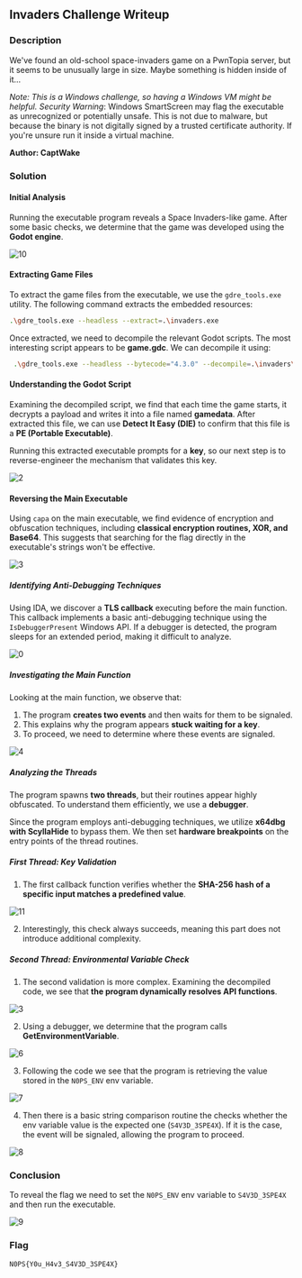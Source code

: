 ## Invaders Challenge Writeup

### Description

We've found an old-school space-invaders game on a PwnTopia server, but it seems to be unusually large in size. Maybe something is hidden inside of it...

_Note: This is a Windows challenge, so having a Windows VM might be helpful._
_Security Warning_: Windows SmartScreen may flag the executable as unrecognized or potentially unsafe. This is not due to malware, but because the binary is not digitally signed by a trusted certificate authority. If you're unsure run it inside a virtual machine.

**Author: CaptWake**

### Solution

#### Initial Analysis

Running the executable program reveals a Space Invaders-like game. After some basic checks, we determine that the game was developed using the **Godot engine**.

![10](assets/10.png)

#### Extracting Game Files

To extract the game files from the executable, we use the `gdre_tools.exe` utility. The following command extracts the embedded resources:

```sh
.\gdre_tools.exe --headless --extract=.\invaders.exe
```

Once extracted, we need to decompile the relevant Godot scripts. The most interesting script appears to be **game.gdc**. We can decompile it using:

```sh
 .\gdre_tools.exe --headless --bytecode="4.3.0" --decompile=.\invaders\game\game.gdc
```

#### Understanding the Godot Script

Examining the decompiled script, we find that each time the game starts, it decrypts a payload and writes it into a file named **gamedata**. After extracted this file, we can use **Detect It Easy (DIE)** to confirm that this file is a **PE (Portable Executable)**.

Running this extracted executable prompts for a **key**, so our next step is to reverse-engineer the mechanism that validates this key.

![2](assets/2.png)

#### Reversing the Main Executable

Using `capa` on the main executable, we find evidence of encryption and obfuscation techniques, including **classical encryption routines, XOR, and Base64**. This suggests that searching for the flag directly in the executable's strings won't be effective.

![3](assets/3.png)

##### Identifying Anti-Debugging Techniques

Using IDA, we discover a **TLS callback** executing before the main function. This callback implements a basic anti-debugging technique using the `IsDebuggerPresent` Windows API. If a debugger is detected, the program sleeps for an extended period, making it difficult to analyze.

![0](assets/0.png)


##### Investigating the Main Function

Looking at the main function, we observe that:

1. The program **creates two events** and then waits for them to be signaled.
2. This explains why the program appears **stuck waiting for a key**.
3. To proceed, we need to determine where these events are signaled.

![4](assets/4.png)

##### Analyzing the Threads

The program spawns **two threads**, but their routines appear highly obfuscated. To understand them efficiently, we use a **debugger**.

Since the program employs anti-debugging techniques, we utilize **x64dbg with ScyllaHide** to bypass them. We then set **hardware breakpoints** on the entry points of the thread routines.

##### First Thread: Key Validation

1. The first callback function verifies whether the **SHA-256 hash of a specific input matches a predefined value**.

![11](assets/11.png)

2. Interestingly, this check always succeeds, meaning this part does not introduce additional complexity.

##### Second Thread: Environmental Variable Check

1. The second validation is more complex. Examining the decompiled code, we see that **the program dynamically resolves API functions**.

![3](assets/5.png)

2. Using a debugger, we determine that the program calls **GetEnvironmentVariable**.

![6](assets/6.png)

3. Following the code we see that the program is retrieving the value stored in the `N0PS_ENV` env variable.

![7](assets/7.png)

4. Then there is a basic string comparison routine the checks whether the env variable value is the expected one (`S4V3D_3SPE4X`). If it is the case, the event will be signaled, allowing the program to proceed.

![8](assets/8.png)

### Conclusion

To reveal the flag we need to set the `N0PS_ENV` env variable to `S4V3D_3SPE4X` and then run the executable.

![9](assets/9.png)

### Flag
`N0PS{Y0u_H4v3_S4V3D_3SPE4X}`